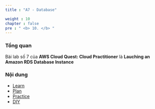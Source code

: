 ```yaml
---
title : "A7 - Database"

weight : 10
chapter : false
pre : " <b> 10. </b> "
---
```

### Tổng quan

Bài lab số 7 của **AWS Cloud Quest: Cloud Practitioner** là **Lauching an Amazon RDS Database Instance**

### Nội dung

- [Learn](10.1-learn/)
- [Plan](10.2-plan/)
- [Practice](10.3-practice/)
- [DIY](10.4-diy/)
